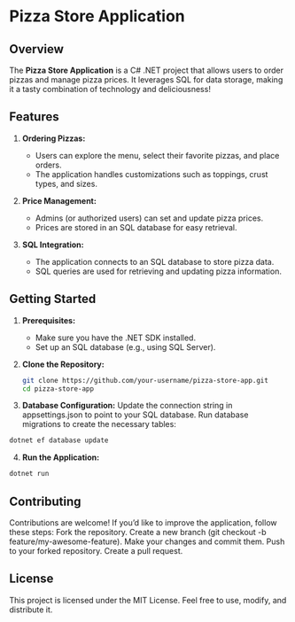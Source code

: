 # Pizza Store Application

## Overview

The **Pizza Store Application** is a C# .NET project that allows users to order pizzas and manage pizza prices. It leverages SQL for data storage, making it a tasty combination of technology and deliciousness!

## Features

1. **Ordering Pizzas:**
   - Users can explore the menu, select their favorite pizzas, and place orders.
   - The application handles customizations such as toppings, crust types, and sizes.

2. **Price Management:**
   - Admins (or authorized users) can set and update pizza prices.
   - Prices are stored in an SQL database for easy retrieval.

3. **SQL Integration:**
   - The application connects to an SQL database to store pizza data.
   - SQL queries are used for retrieving and updating pizza information.

## Getting Started

1. **Prerequisites:**
   - Make sure you have the .NET SDK installed.
   - Set up an SQL database (e.g., using SQL Server).

2. **Clone the Repository:**
   ```bash
   git clone https://github.com/your-username/pizza-store-app.git
   cd pizza-store-app

3. **Database Configuration:**
Update the connection string in appsettings.json to point to your SQL database.
Run database migrations to create the necessary tables:
```bash
dotnet ef database update
```

4. **Run the Application:**
```bash
dotnet run
```
## Contributing
Contributions are welcome! If you’d like to improve the application, follow these steps:
Fork the repository.
Create a new branch (git checkout -b feature/my-awesome-feature).
Make your changes and commit them.
Push to your forked repository.
Create a pull request.

## License
This project is licensed under the MIT License. Feel free to use, modify, and distribute it.
